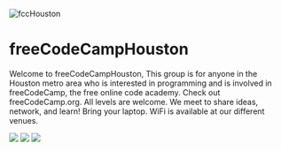 
![fccHouston](https://user-images.githubusercontent.com/34459121/209851453-ec343cfc-ea44-49d2-931e-9b501ac141ad.jpeg)

# freeCodeCampHouston
Welcome to freeCodeCampHouston, This group is for anyone in the Houston metro area who is interested in programming and is involved in freeCodeCamp, the free online code academy. 
Check out freeCodeCamp.org. All levels are welcome. We meet to share ideas, network, and learn! Bring your laptop. WiFi is available at our different venues.


<p align="left">
<a href="https://www.meetup.com/freecodecamp-houston-tx/" target="blank"><img src="https://img.icons8.com/external-tal-revivo-color-tal-revivo/48/null/external-meetup-a-service-to-organize-online-groups-that-host-in-person-events-logo-color-tal-revivo.png"/></a>
<a href="https://join.slack.com/t/freecodecamp-houston/shared_invite/zt-1mbrf6d79-tH~IiBvC22oDwEQcWyD8Ww" target="blank"><img src="https://img.icons8.com/color/48/null/slack-new.png"/></a>
<a href="https://www.linkedin.com/company/freecodecamphouston/" target="blank"><img src="https://img.icons8.com/color/48/null/linkedin-circled--v1.png"/></a>
</p>

